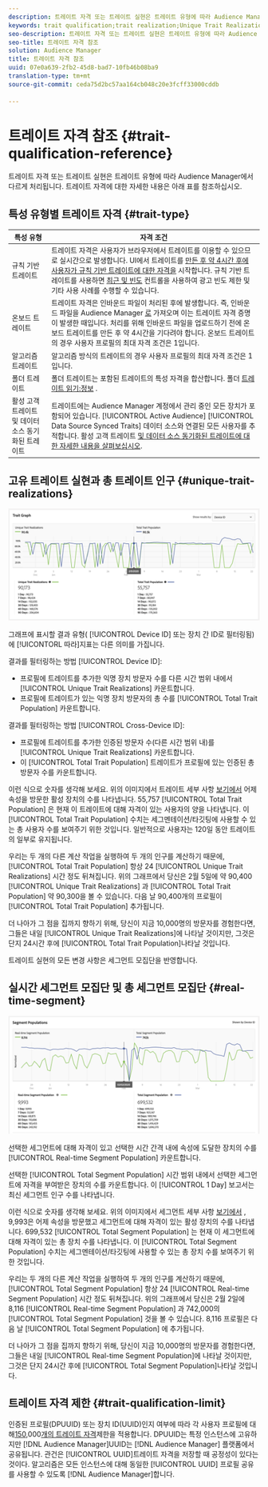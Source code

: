 ```yaml
---
description: 트레이트 자격 또는 트레이트 실현은 트레이트 유형에 따라 Audience Manager에서 다르게 처리됩니다. 트레이트 자격에 대한 자세한 내용은 아래 표를 참조하십시오.
keywords: trait qualification;trait realization;Unique Trait Realizations;UTR;Total Trait Population;TTP
seo-description: 트레이트 자격 또는 트레이트 실현은 트레이트 유형에 따라 Audience Manager에서 다르게 처리됩니다. 트레이트 자격에 대한 자세한 내용은 아래 표를 참조하십시오.
seo-title: 트레이트 자격 참조
solution: Audience Manager
title: 트레이트 자격 참조
uuid: 07e0a639-2fb2-45d8-bad7-10fb46b08ba9
translation-type: tm+mt
source-git-commit: ceda75d2bc57aa164cb048c20e3fcff33000cddb

---
```



# 트레이트 자격 참조 {#trait-qualification-reference}

트레이트 자격 또는 트레이트 실현은 트레이트 유형에 따라 Audience Manager에서 다르게 처리됩니다. 트레이트 자격에 대한 자세한 내용은 아래 표를 참조하십시오.

## 특성 유형별 트레이트 자격 {#trait-type}

| 특성 유형 | 자격 조건 |
|---|---|
| 규칙 기반 트레이트 | 트레이트 자격은 사용자가 브라우저에서 트레이트를 이용할 수 있으므로 실시간으로 발생합니다. UI에서 트레이트를 [만든 후 약 4시간 후에 사용자가 규칙 기반 트레이트에 대한 자격을](create-onboarded-rule-based-traits.md#create-rules-based-or-onboarded-traits) 시작합니다. 규칙 기반 트레이트를 사용하면 [최근 및 빈도](../segments/recency-and-frequency.md) 컨트롤을 사용하여 광고 빈도 제한 및 기타 사용 사례를 수행할 수 있습니다. |
| 온보드 트레이트 | 트레이트 자격은 인바운드 파일이 처리된 후에 발생합니다. 즉, 인바운드 파일을 Audience Manager [로](../../faq/faq-inbound-data-ingestion.md) 가져오며 이는 트레이트 자격 증명이 발생한 때입니다. 처리를 위해 인바운드 파일을 업로드하기 전에 온보드 트레이트를 만든 후 약 4시간을 기다려야 합니다. 온보드 트레이트의 경우 사용자 프로필의 최대 자격 조건은 1입니다. |
| 알고리즘 트레이트 | 알고리즘 방식의 트레이트의 경우 사용자 프로필의 최대 자격 조건은 1입니다. |
| 폴더 트레이트 | 폴더 트레이트는 포함된 트레이트의 특성 자격을 합산합니다. 폴더 [트레이트 읽기:정보](about-folder-traits.md) . |
| 활성 고객 트레이트 및 데이터 소스 동기화된 트레이트 | 트레이트에는 Audience Manager 계정에서 관리 중인 모든 장치가 포함되어 있습니다. [!UICONTROL Active Audience] [!UICONTROL Data Source Synced Traits] 데이터 소스와 연결된 모든 사용자를 추적합니다. 활성 고객 트레이트 [및 데이터 소스 동기화된 트레이트에 대한 자세한 내용을 살펴보십시오](client-activity-synced-audience-traits.md). |

## 고유 트레이트 실현과 총 트레이트 인구 {#unique-trait-realizations}

![고유한 특성 실현](assets/trait-graph.png)

그래프에 표시할 결과 유형( [!UICONTROL Device ID] 또는 장치 간 ID로 필터링됨)에 [!UICONTORL 따라]지표는 다른 의미를 가집니다.

결과를 필터링하는 방법 [!UICONTROL Device ID]:

* 프로필에 트레이트를 추가한 익명 장치 방문자 수를 다른 시간 범위 내에서 [!UICONTROL Unique Trait Realizations] 카운트합니다.
* 프로필에 트레이트가 있는 익명 장치 방문자의 총 수를 [!UICONTROL Total Trait Population] 카운트합니다.

결과를 필터링하는 방법 [!UICONTROL Cross-Device ID]:

* 프로필에 트레이트를 추가한 인증된 방문자 수(다른 시간 범위 내)를 [!UICONTROL Unique Trait Realizations] 카운트합니다.
* 이 [!UICONTROL Total Trait Population] 트레이트가 프로필에 있는 인증된 총 방문자 수를 카운트합니다.

이런 식으로 숫자를 생각해 보세요. 위의 이미지에서 트레이트 세부 사항 [보기에서](../../features/traits/trait-details-page.md) 어제 속성을 방문한 활성 장치의 수를 나타냅니다. 55,757 [!UICONTROL Total Trait Population] 은 현재 이 트레이트에 대해 자격이 있는 사용자의 양을 나타냅니다. 이 [!UICONTROL Total Trait Population] 수치는 세그멘테이션/타깃팅에 사용할 수 있는 총 사용자 수를 보여주기 위한 것입니다. 일반적으로 사용자는 120일 동안 트레이트의 일부로 유지됩니다.

우리는 두 개의 다른 계산 작업을 실행하여 두 개의 인구를 계산하기 때문에, [!UICONTROL Total Trait Population] 항상 24 [!UICONTROL Unique Trait Realizations] 시간 정도 뒤쳐집니다. 위의 그래프에서 당신은 2월 5일에 약 90,400 [!UICONTROL Unique Trait Realizations] 과 [!UICONTROL Total Trait Population] 약 90,300을 볼 수 있습니다. 다음 날 90,400개의 프로필이 [!UICONTROL Total Trait Population] 추가됩니다.

더 나아가 그 점을 집까지 향하기 위해, 당신이 지금 10,000명의 방문자를 경험한다면, 그들은 내일 [!UICONTROL Unique Trait Realizations]에 나타날 것이지만, 그것은 단지 24시간 후에 [!UICONTROL Total Trait Population]나타날 것입니다.

트레이트 실현의 모든 변경 사항은 세그먼트 모집단을 반영합니다.

## 실시간 세그먼트 모집단 및 총 세그먼트 모집단 {#real-time-segment}

![고유한 특성 실현](assets/segment-graph.png)

선택한 세그먼트에 대해 자격이 있고 선택한 시간 간격 내에 속성에 도달한 장치의 수를 [!UICONTROL Real-time Segment Population] 카운트합니다.

선택한 [!UICONTROL Total Segment Population] 시간 범위 내에서 선택한 세그먼트에 자격을 부여받은 장치의 수를 카운트합니다. 이 [!UICONTROL 1 Day] 보고서는 최신 세그먼트 인구 수를 나타냅니다.

이런 식으로 숫자를 생각해 보세요. 위의 이미지에서 세그먼트 세부 사항 [보기에서](../../features/segments/segment-summary-view.md) , 9,993은 어제 속성을 방문했고 세그먼트에 대해 자격이 있는 활성 장치의 수를 나타냅니다. 699,532 [!UICONTROL Total Segment Population] 는 현재 이 세그먼트에 대해 자격이 있는 총 장치 수를 나타냅니다. 이 [!UICONTROL Total Segment Population] 수치는 세그멘테이션/타깃팅에 사용할 수 있는 총 장치 수를 보여주기 위한 것입니다.

우리는 두 개의 다른 계산 작업을 실행하여 두 개의 인구를 계산하기 때문에, [!UICONTROL Total Segment Population] 항상 24 [!UICONTROL Real-time Segment Population] 시간 정도 뒤쳐집니다. 위의 그래프에서 당신은 2월 2일에 8,116 [!UICONTROL Real-time Segment Population] 과 742,000의 [!UICONTROL Total Segment Population] 것을 볼 수 있습니다. 8,116 프로필은 다음 날 [!UICONTROL Total Segment Population] 에 추가됩니다.

더 나아가 그 점을 집까지 향하기 위해, 당신이 지금 10,000명의 방문자를 경험한다면, 그들은 내일 [!UICONTROL Real-time Segment Population]에 나타날 것이지만, 그것은 단지 24시간 후에 [!UICONTROL Total Segment Population]나타날 것입니다.

## 트레이트 자격 제한 {#trait-qualification-limit}

인증된 프로필(DPUUID) 또는 장치 ID(UUID)인지 여부에 따라 각 사용자 프로필에 대해[150,](../../reference/ids-in-aam.md)000[개의 트레이트 자격](../../reference/ids-in-aam.md)제한을 적용합니다. DPUUID는 특정 인스턴스에 고유하지만 [!DNL Audience Manager]UUID는 [!DNL Audience Manager] 플랫폼에서 공유됩니다. 관건은 [!UICONTROL UUID]트레이트 자격을 저장할 때 공정성이 있다는 것이다. 알고리즘은 모든 인스턴스에 대해 동일한 [!UICONTROL UUID] 프로필 공유를 사용할 수 있도록 [!DNL Audience Manager]합니다.
